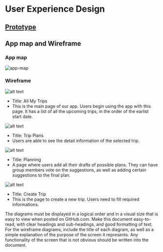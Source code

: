 # User Experience Design
## [Prototype](https://www.figma.com/proto/jRMiVkZ56BUOCgAwpaiRPL/wireframe-and-prototype?page-id=30%3A39&node-id=36-85&node-type=frame&viewport=822%2C336%2C0.59&t=9XHM5kpDNNLp0oBv-1&scaling=scale-down&content-scaling=fixed&starting-point-node-id=36%3A85)

## App map and Wireframe

### App map
![app-map](ux-design/app-map.png)

### Wireframe
![alt text](ux-design/wireframe-png/My-Trips.png)
* Title: All My Trips
* This is the main page of our app. Users begin using the app with this page. It has a list of all the upcoming trips, in the order of the earlist start date. 

![alt text](ux-design/wireframe-png/Trip-Plans.png)
* Title: Trip Plans
* Users are able to see the detail information of the selected trip.

![alt text](ux-design/wireframe-png/Planning.png)
* Title: Planning
* A page where users add all their drafts of possible plans. They can have group members vote on the suggestions, as well as adding certain suggestions to the final plan.

![alt text](ux-design/wireframe-png/create-trip.png)
* Title: Create Trip
* This is the page to create a new trip. Users need to fill required informations.


The diagrams must be displayed in a logical order and in a visual size that is easy to view when posted on GitHub.com.
Make this document easy-to-read, with clear headings and sub-headings, and good formatting of text.
For the wireframe diagrams, include the title of each diagram, as well as a simple explanation of the purpose of the screen it represents.
Any functionality of the screen that is not obvious should be written into the document.